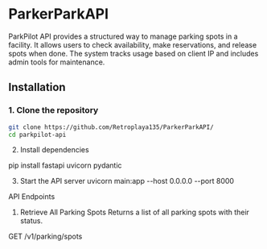 # ParkerParkAPI

ParkPilot API provides a structured way to manage parking spots in a facility. It allows users to check availability, make reservations, and release spots when done. The system tracks usage based on client IP and includes admin tools for maintenance.

## Installation

### 1. Clone the repository
```bash
git clone https://github.com/Retroplaya135/ParkerParkAPI/
cd parkpilot-api
```

2. Install dependencies

pip install fastapi uvicorn pydantic

3. Start the API server
uvicorn main:app --host 0.0.0.0 --port 8000

API Endpoints

1. Retrieve All Parking Spots
Returns a list of all parking spots with their status.

GET /v1/parking/spots
